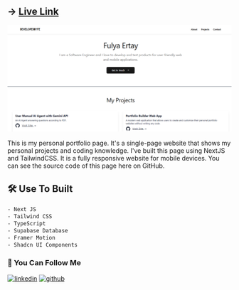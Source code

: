 ## -> [Live Link](https://fulyaertay.vercel.app/)

![Logo](./public/layout.png)


This is my personal portfolio page. It's a single-page website that shows my personal projects and coding knowledge. I've built this page using NextJS and TailwindCSS. It is a fully responsive website for mobile devices. You can see the source code of this page here on GitHub.

## 🛠 Use To Built
```
- Next JS
- Tailwind CSS
- TypeScript
- Supabase Database
- Framer Motion
- Shadcn UI Components
```

### 🔗 You Can Follow Me

[![linkedin](https://img.shields.io/badge/linkedin-0A66C2?style=for-the-badge&logo=linkedin&logoColor=white)](https://www.linkedin.com/in/fulya-ertay-40a593156/)
[![github](https://img.shields.io/badge/github-1DA1F2?style=for-the-badge&logo=github&logoColor=white)](https://github.com/fulyaertay)




